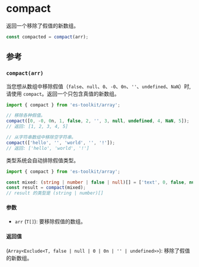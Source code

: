 # compact

返回一个移除了假值的新数组。

```typescript
const compacted = compact(arr);
```

## 参考

### `compact(arr)`

当您想从数组中移除假值（`false`、`null`、`0`、`-0`、`0n`、`''`、`undefined`、`NaN`）时,请使用 `compact`。返回一个只包含真值的新数组。

```typescript
import { compact } from 'es-toolkit/array';

// 移除各种假值。
compact([0, -0, 0n, 1, false, 2, '', 3, null, undefined, 4, NaN, 5]);
// 返回: [1, 2, 3, 4, 5]

// 从字符串数组中移除空字符串。
compact(['hello', '', 'world', '', '!']);
// 返回: ['hello', 'world', '!']
```

类型系统会自动排除假值类型。

```typescript
import { compact } from 'es-toolkit/array';

const mixed: (string | number | false | null)[] = ['text', 0, false, null, 5];
const result = compact(mixed);
// result 的类型是 (string | number)[]
```

#### 参数

- `arr` (`T[]`): 要移除假值的数组。

#### 返回值

(`Array<Exclude<T, false | null | 0 | 0n | '' | undefined>>`): 移除了假值的新数组。

